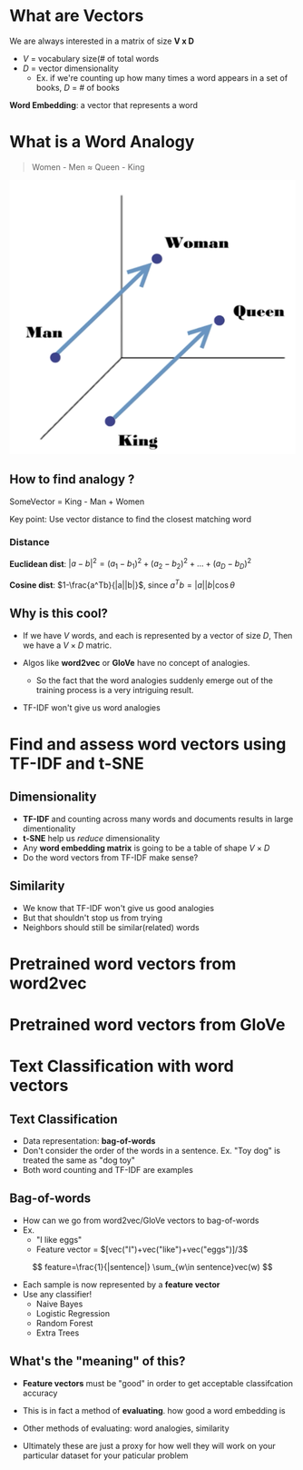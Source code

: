 # What are Vectors



We are always interested in a matrix of size **V x D**

- $V$ = vocabulary size(# of total words
- $D$ = vector dimensionality
  - Ex. if we're counting up how many times a word appears in a set of books, $D$ = # of books

**Word Embedding**: a vector that represents a word



# What is a Word Analogy

> Women - Men $\approx$ Queen - King

<img src="./1.Working with WordVectors1.png" style="zoom:50%;" />

## How to find analogy ?

SomeVector = King - Man + Women

Key point: Use vector distance to find the closest matching word



### Distance

**Euclidean dist**: $|a-b|^2=(a_1-b_1)^2+(a_2-b_2)^2+...+(a_D-b_D)^2$

**Cosine dist**: $1-\frac{a^Tb}{|a||b|}$, since $a^Tb=|a||b|\cos\theta$



## Why is this cool?

- If we have $V$ words, and each is represented by a vector of size $D$, Then we have a $V \times D$ matric.

- Algos like **word2vec** or **GloVe** have no concept of analogies.
  -  So the fact that the word analogies suddenly emerge out of the training process is a very intriguing result.

- TF-IDF won't give us word analogies



# Find and assess word vectors using TF-IDF and t-SNE

## Dimensionality

-  **TF-IDF** and counting across many words and documents results in large dimentionality
- **t-SNE** help us *reduce* dimensionality
- Any **word embedding matrix** is going to be a table of shape $V\times D$
- Do the word vectors from TF-IDF  make sense?

## Similarity

- We know that TF-IDF won't give us good analogies
- But that shouldn't stop us from trying
- Neighbors should still be similar(related) words



# Pretrained word vectors from word2vec





# Pretrained word vectors from GloVe





# Text Classification with word vectors

## Text Classification

- Data representation: **bag-of-words**
- Don't consider the order of the words in a sentence. Ex. "Toy dog" is treated the same as "dog toy"
- Both word counting and TF-IDF are examples



## Bag-of-words

- How can we go from word2vec/GloVe vectors to bag-of-words
- Ex.
  - "I like eggs"
  - Feature vector = $[vec("I")+vec("like")+vec("eggs")]/3$

$$
feature=\frac{1}{|sentence|} \sum_{w\in sentence}vec(w)
$$

- Each sample is now represented by a **feature vector**
- Use any classifier!
  - Naive Bayes
  - Logistic Regression
  - Random Forest
  - Extra Trees



## What's the "meaning" of this?

- **Feature vectors** must be "good" in order to get acceptable classifcation accuracy 
- This is in fact a method of **evaluating**. how good a word embedding is

- Other methods of evaluating: word analogies, similarity
- Ultimately these are just a proxy for how well they will work on your particular dataset for your paticular problem

